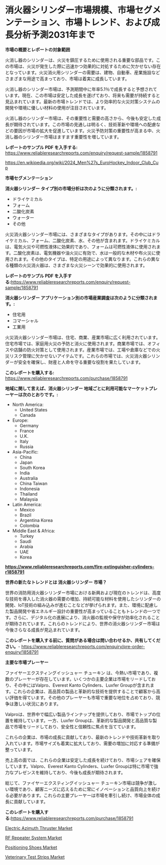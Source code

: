 <p><h1>消火器シリンダー市場規模、市場セグメンテーション、市場トレンド、および成長分析予測2031年まで</h1></p><p><strong>市場の概要とレポートの対象範囲</strong></p>
<p><p>火消し器のシリンダーは、火災を鎮圧するために使用される重要な部品です。この市場は、火災が発生した際に迅速かつ効果的に対処するために欠かせない存在となっています。火災消火用シリンダーの需要は、建物、自動車、産業施設などさまざまな用途で高まっており、市場は着実に成長しています。</p><p>火消し器のシリンダー市場は、予測期間中に年率5.1％で成長すると予想されています。現在、この市場は安定した成長を遂げており、将来も需要が持続すると見込まれています。最新の市場トレンドでは、より効率的な火災対策システムの開発や環境に優しい材料の使用が注目されています。</p><p>火消し器のシリンダー市場は、その重要性と需要の高さから、今後も安定した成長が期待されています。この市場の見通しは明るく、技術革新や環境への配慮などの要因が市場の拡大を促進しています。火災予防対策の重要性が高まる中、火消し器のシリンダー市場はますます重要性を増しています。</p></p>
<p><strong>レポートのサンプル PDF を入手する:</strong> <a href="https://www.reliableresearchreports.com/enquiry/request-sample/1858791">https://www.reliableresearchreports.com/enquiry/request-sample/1858791</a></p>
<p><a href="https://en.wikipedia.org/wiki/2024_Men%27s_EuroHockey_Indoor_Club_Cup">https://en.wikipedia.org/wiki/2024_Men%27s_EuroHockey_Indoor_Club_Cup</a></p>
<p><strong>市場セグメンテーション</strong></p>
<p><strong>消火器シリンダー タイプ別の市場分析は次のように分類されます。:</strong></p>
<p><ul><li>ドライケミカル</li><li>フォーム</li><li>二酸化炭素</li><li>ウォーター</li><li>その他</li></ul></p>
<p><p>火災消火器シリンダー市場には、さまざまなタイプがあります。その中にはドライケミカル、フォーム、二酸化炭素、水、その他が含まれます。ドライケミカルは、電気火災や可燃性液体に効果的であり、フォームは可燃性液体に使用されます。二酸化炭素は、電気機器や油火災に有効で、水は一般的な木材や布火災に使用されます。その他のタイプは、特定の用途によって異なります。これらの異なる種類の火災消火器は、さまざまな火災シーンで効果的に使用されます。</p></p>
<p><strong>レポートのサンプル PDF を入手する:</strong><a href="https://www.reliableresearchreports.com/enquiry/request-sample/1858791">https://www.reliableresearchreports.com/enquiry/request-sample/1858791</a></p>
<p><strong> 消火器シリンダー アプリケーション別の市場産業調査は次のように分類されます。:</strong></p>
<p><ul><li>住宅用</li><li>コマーシャル</li><li>工業用</li></ul></p>
<p><p>火災消火器シリンダー市場は、住宅、商業、産業市場に広く利用されています。住宅市場では、家庭用火災の予防と消火に使用されます。商業市場では、オフィスや店舗の防火対策として使用されます。産業市場では、工場や倉庫などでの火災リスク管理に欠かせないアイテムです。これらの市場では、火災消火器シリンダーが安全を確保し、財産と人命を守る重要な役割を果たしています。</p></p>
<p><strong>このレポートを購入する:</strong> <a href="https://www.reliableresearchreports.com/purchase/1858791">https://www.reliableresearchreports.com/purchase/1858791</a></p>
<p><strong>地域に関して言えば、消火器シリンダー 地域ごとに利用可能なマーケットプレーヤーは次のとおりです。:</strong></p>
<p><ul>
    <li>
        North America:
        <ul>
            <li>United States</li>
            <li>Canada</li>
        </ul>
    </li>
    <li>
        Europe:
        <ul>
            <li>Germany</li>
            <li>France</li>
            <li>U.K.</li>
            <li>Italy</li>
            <li>Russia</li>
        </ul>
    </li>
    <li>
        Asia-Pacific:
        <ul>
            <li>China</li>
            <li>Japan</li>
            <li>South Korea</li>
            <li>India</li>
            <li>Australia</li>
            <li>China Taiwan</li>
            <li>Indonesia</li>
            <li>Thailand</li>
            <li>Malaysia</li>
        </ul>
    </li>
    <li>
        Latin America:
        <ul>
            <li>Mexico</li>
            <li>Brazil</li>
            <li>Argentina Korea</li>
            <li>Colombia</li>
        </ul>
    </li>
    <li>
        Middle East & Africa:
        <ul>
            <li>Turkey</li>
            <li>Saudi</li>
            <li>Arabia</li>
            <li>UAE</li>
            <li>Korea</li>
        </ul>
    </li>
    </ul></p>
<p><strong><a href="https://www.reliableresearchreports.com/fire-extinguisher-cylinders-r1858791">https://www.reliableresearchreports.com/fire-extinguisher-cylinders-r1858791</a></strong></p>
<p><strong>世界の新たなトレンドとは 消火器シリンダー 市場？</strong></p>
<p><p>世界の消防用消火器シリンダー市場における新興および現在のトレンドは、高度な技術を導入した消火器の需要の増加、持続可能な材料を使用したシリンダーの開発、IoT技術の組み込みが進むことなどが挙げられます。また、環境に配慮した製品開発や省エネルギー設計の重要性が高まっていることもトレンドの一つです。さらに、デジタル化の進展により、消火器の監視や保守が効率化されることが期待されています。これらのトレンドにより、世界の消火器シリンダー市場は今後さらなる成長が見込まれています。</p></p>
<p><strong>このレポートを購入する前に、質問がある場合は問い合わせるか、共有してください。</strong>- <a href="https://www.reliableresearchreports.com/enquiry/pre-order-enquiry/1858791">https://www.reliableresearchreports.com/enquiry/pre-order-enquiry/1858791</a></p>
<p><strong>主要な市場プレーヤー</strong></p>
<p><p>ファイヤーエクスティングイッシュャー チューキン  は、今熱い市場であり、複数のプレーヤーが存在しています。いくつかの主要企業は市場をリードしており、その中にはValpro、Everest Kanto Cylinders、Luxfer Groupが含まれます。これらの企業は、高品質の製品と革新的な技術を提供することで顧客から高い評価を得ています。その他のプレーヤーも市場で重要な地位を占めており、競争は激しい状況にあります。</p><p>Valproは、世界中で幅広い製品ラインナップを提供しており、市場でトップの位置を維持しています。一方、Luxfer Groupは、革新的な製品開発と高品質な製品で市場をリードしており、安全性と信頼性に焦点を当てています。</p><p>これらの企業は、市場の成長に貢献しており、最新のトレンドや技術革新を取り入れています。市場サイズも着実に拡大しており、需要の増加に対応する準備が整っています。</p><p>売上高の面では、これらの企業は安定した成長を続けており、市場シェアを確保しています。Valpro、Everest Kanto Cylinders、Luxfer Groupは特に市場で強力なプレゼンスを維持しており、今後も成長が期待されます。</p><p>総じて、ファイヤーエクスティングイッシュャー チューキン市場は競争が激しい環境であり、顧客ニーズに応えるために常にイノベーションと品質向上を続ける必要があります。これらの主要プレーヤーは市場を牽引し続け、市場全体の成長に貢献しています。</p></p>
<p><strong>このレポートを購入する:</strong><a href="https://www.reliableresearchreports.com/purchase/1858791">https://www.reliableresearchreports.com/purchase/1858791</a></p>
<p><p><a href="https://github.com/KaliWatsica/Market-Research-Report-List-1/blob/main/electric-azimuth-thruster-market.md">Electric Azimuth Thruster Market</a></p><p><a href="https://www.linkedin.com/pulse/global-rf-repeater-system-market-opportunities-forecast-period-3rbdc">RF Repeater System Market</a></p><p><a href="https://medium.com/@luke.wilson7856/insights-into-the-positioning-shoes-industry-market-financial-status-market-size-and-revenue-dfee60498693">Positioning Shoes Market</a></p><p><a href="https://medium.com/@haangelat16/insights-into-veterinary-test-strips-market-share-and-competitive-landscape-for-period-from-2024-to-1f60ae528309">Veterinary Test Strips Market</a></p></p>